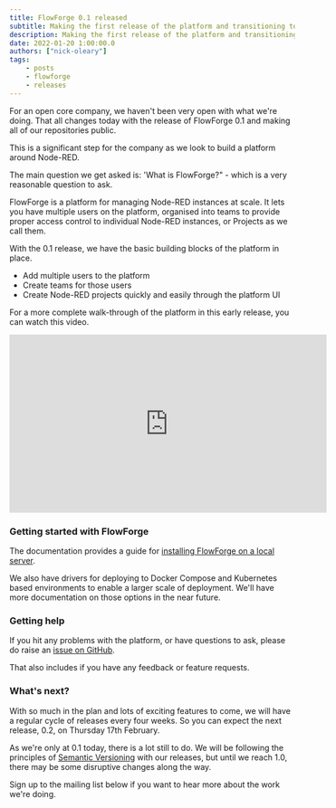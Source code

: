 ```yaml
---
title: FlowForge 0.1 released
subtitle: Making the first release of the platform and transitioning to open development
description: Making the first release of the platform and transitioning to open development
date: 2022-01-20 1:00:00.0
authors: ["nick-oleary"]
tags:
    - posts
    - flowforge
    - releases
---
```


For an open core company, we haven't been very open with what we're doing. That all
changes today with the release of FlowForge 0.1 and making all of our repositories
public.

This is a significant step for the company as we look to build a platform around Node-RED.

<!--more-->

The main question we get asked is: 'What is FlowForge?" - which is a very reasonable
question to ask.

FlowForge is a platform for managing Node-RED instances at scale. It lets you have
multiple users on the platform, organised into teams to provide proper access control
to individual Node-RED instances, or Projects as we call them.

With the 0.1 release, we have the basic building blocks of the platform in place.

 - Add multiple users to the platform
 - Create teams for those users
 - Create Node-RED projects quickly and easily through the platform UI

For a more complete walk-through of the platform in this early release, you can
watch this video.

<iframe width="560" height="315" src="https://www.youtube.com/embed/YYZDx8n17Ys" title="YouTube video player" frameborder="0" allow="accelerometer; autoplay; clipboard-write; encrypted-media; gyroscope; picture-in-picture" allowfullscreen></iframe>


### Getting started with FlowForge

The documentation provides a guide for [installing FlowForge on a local server](https://github.com/flowforge/flowforge/tree/main/docs).

We also have drivers for deploying to Docker Compose and Kubernetes based environments
to enable a larger scale of deployment. We'll have more documentation on those options
in the near future.

### Getting help

If you hit any problems with the platform, or have questions to ask, please do
raise an [issue on GitHub](https://github.com/flowforge/flowforge/issues).

That also includes if you have any feedback or feature requests.

### What's next?

With so much in the plan and lots of exciting features to come, we will have a
regular cycle of releases every four weeks. So you can expect the next release, 0.2,
on Thursday 17th February.

As we're only at 0.1 today, there is a lot still to do. We will be following the
principles of [Semantic Versioning](https://semver.org/) with our releases,
but until we reach 1.0, there may be some disruptive changes along the way.

Sign up to the mailing list below if you want to hear more about the work we're
doing.
